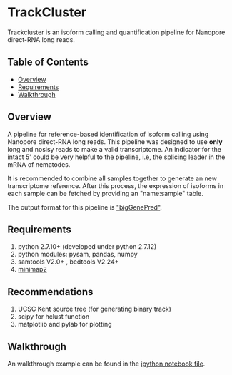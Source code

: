 # TrackCluster
Trackcluster is an isoform calling and quantification pipeline for Nanopore direct-RNA long reads.

## Table of Contents

- [Overview](#overview)
- [Requirements](#requirements)
- [Walkthrough](#walkthrough)


## <a name="overview"></a>Overview
A pipeline for reference-based identification of isoform calling using Nanopore direct-RNA long reads. This pipeline was designed to use **only** long and nosisy reads to make a valid transcriptome. An indicator for the intact 5' could be very helpful to the pipeline, i.e, the splicing leader in the mRNA of nematodes. 

It is recommended to combine all samples together to generate an new transcriptome reference. After this process, the expression of isoforms in each sample can be fetched by providing an "name:sample" table. 

The output format for this pipeline is ["bigGenePred"](https://github.com/Runsheng/trackcluster/blob/master/script/bigGenePred.as). 

## <a name="requirements"></a>Requirements

1. python 2.7.10+ (developed under python 2.7.12)
2. python modules: pysam, pandas, numpy
3. samtools V2.0+ , bedtools V2.24+
4. [minimap2](https://github.com/lh3/minimap2)

## Recommendations
1. UCSC Kent source tree (for generating binary track)
2. scipy for hclust function
3. matplotlib and pylab for plotting

## <a name="walkthrough"></a>Walkthrough

An walkthrough example can be found in the [ipython notebook file](https://github.com/Runsheng/trackcluster/blob/master/trackcluster_run_example.ipynb). 
